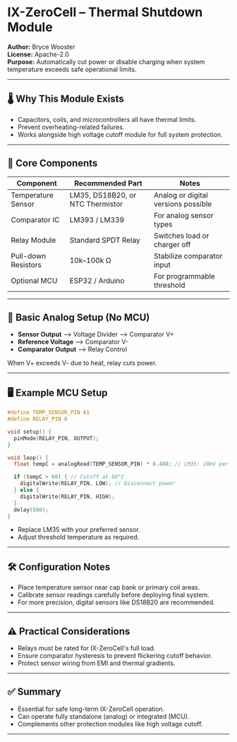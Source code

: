 # IX-ZeroCell – Thermal Shutdown Module

**Author:** Bryce Wooster  
**License:** Apache-2.0  
**Purpose:** Automatically cut power or disable charging when system temperature exceeds safe operational limits.

---

## 🌡️ Why This Module Exists

- Capacitors, coils, and microcontrollers all have thermal limits.  
- Prevent overheating-related failures.  
- Works alongside high voltage cutoff module for full system protection.

---

## 🧱 Core Components

| Component              | Recommended Part           | Notes                             |
|-----------------------|---------------------------|-----------------------------------|
| Temperature Sensor    | LM35, DS18B20, or NTC Thermistor | Analog or digital versions possible  
| Comparator IC         | LM393 / LM339             | For analog sensor types  
| Relay Module          | Standard SPDT Relay       | Switches load or charger off  
| Pull-down Resistors   | 10k–100k Ω                | Stabilize comparator input  
| Optional MCU          | ESP32 / Arduino           | For programmable threshold  

---

## 🔌 Basic Analog Setup (No MCU)

- **Sensor Output** --> Voltage Divider --> Comparator V+  
- **Reference Voltage** --> Comparator V-  
- **Comparator Output** --> Relay Control  

When V+ exceeds V- due to heat, relay cuts power.

---

## 🖥️ Example MCU Setup

```c
#define TEMP_SENSOR_PIN A1
#define RELAY_PIN 8

void setup() {
  pinMode(RELAY_PIN, OUTPUT);
}

void loop() {
  float tempC = analogRead(TEMP_SENSOR_PIN) * 0.488; // LM35: 10mV per °C

  if (tempC > 60) { // Cutoff at 60°C
    digitalWrite(RELAY_PIN, LOW); // Disconnect power
  } else {
    digitalWrite(RELAY_PIN, HIGH);
  }
  delay(500);
}
```

- Replace LM35 with your preferred sensor.  
- Adjust threshold temperature as required.

---

## 🛠️ Configuration Notes

- Place temperature sensor near cap bank or primary coil areas.  
- Calibrate sensor readings carefully before deploying final system.  
- For more precision, digital sensors like DS18B20 are recommended.

---

## ⚠️ Practical Considerations

- Relays must be rated for IX-ZeroCell's full load.  
- Ensure comparator hysteresis to prevent flickering cutoff behavior.  
- Protect sensor wiring from EMI and thermal gradients.

---

## ✅ Summary

- Essential for safe long-term IX-ZeroCell operation.  
- Can operate fully standalone (analog) or integrated (MCU).  
- Complements other protection modules like high voltage cutoff.

---

